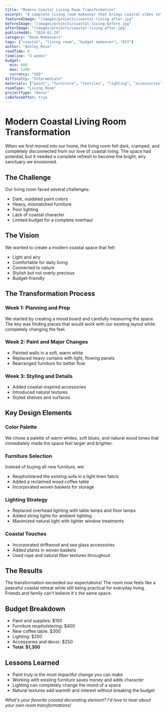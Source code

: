 ```yaml
---
title: "Modern Coastal Living Room Transformation"
excerpt: "A complete living room makeover that brings coastal vibes into a modern space with budget-friendly DIY solutions and smart design choices."
featuredImage: "/images/projects/coastal-living-after.jpg"
beforeImage: "/images/projects/coastal-living-before.jpg"
afterImage: "/images/projects/coastal-living-after.jpg"
publishedAt: "2024-01-20"
category: "Room Makeovers"
tags: ["coastal", "living room", "budget makeover", "DIY"]
author: "Ashley Rose"
readTime: 8
timeline: "3 weeks"
budget:
  min: 800
  max: 1200
  currency: "USD"
difficulty: "Intermediate"
materials: ["paint", "furniture", "textiles", "lighting", "accessories"]
roomType: "Living Room"
projectType: "Decor"
isBeforeAfter: true
---
```


# Modern Coastal Living Room Transformation

When we first moved into our home, the living room felt dark, cramped, and completely disconnected from our love of coastal living. The space had potential, but it needed a complete refresh to become the bright, airy sanctuary we envisioned.

## The Challenge

Our living room faced several challenges:
- Dark, outdated paint colors
- Heavy, mismatched furniture
- Poor lighting
- Lack of coastal character
- Limited budget for a complete overhaul

## The Vision

We wanted to create a modern coastal space that felt:
- Light and airy
- Comfortable for daily living
- Connected to nature
- Stylish but not overly precious
- Budget-friendly

## The Transformation Process

### Week 1: Planning and Prep
We started by creating a mood board and carefully measuring the space. The key was finding pieces that would work with our existing layout while completely changing the feel.

### Week 2: Paint and Major Changes
- Painted walls in a soft, warm white
- Replaced heavy curtains with light, flowing panels
- Rearranged furniture for better flow

### Week 3: Styling and Details
- Added coastal-inspired accessories
- Introduced natural textures
- Styled shelves and surfaces

## Key Design Elements

### Color Palette
We chose a palette of warm whites, soft blues, and natural wood tones that immediately made the space feel larger and brighter.

### Furniture Selection
Instead of buying all new furniture, we:
- Reupholstered the existing sofa in a light linen fabric
- Added a reclaimed wood coffee table
- Incorporated woven baskets for storage

### Lighting Strategy
- Replaced overhead lighting with table lamps and floor lamps
- Added string lights for ambient lighting
- Maximized natural light with lighter window treatments

### Coastal Touches
- Incorporated driftwood and sea glass accessories
- Added plants in woven baskets
- Used rope and natural fiber textures throughout

## The Results

The transformation exceeded our expectations! The room now feels like a peaceful coastal retreat while still being practical for everyday living. Friends and family can't believe it's the same space.

## Budget Breakdown
- Paint and supplies: $150
- Furniture reupholstering: $400
- New coffee table: $300
- Lighting: $200
- Accessories and decor: $250
- **Total: $1,300**

## Lessons Learned
- Paint truly is the most impactful change you can make
- Working with existing furniture saves money and adds character
- Lighting can completely change the mood of a space
- Natural textures add warmth and interest without breaking the budget

*What's your favorite coastal decorating element? I'd love to hear about your own room transformations!*

